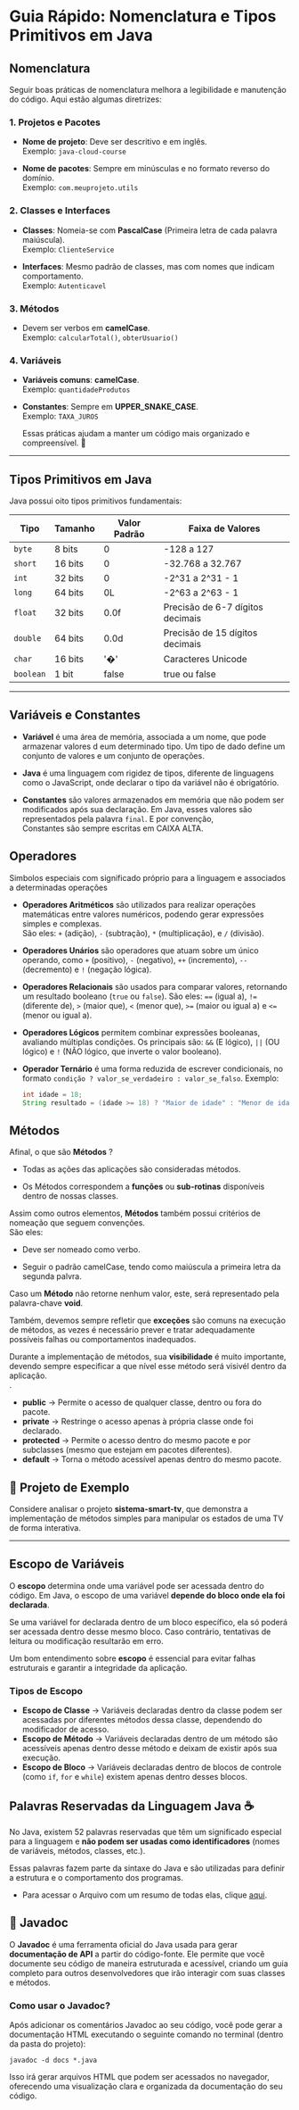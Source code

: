 # Guia Rápido: Nomenclatura e Tipos Primitivos em Java

## Nomenclatura

Seguir boas práticas de nomenclatura melhora a legibilidade e manutenção do código. Aqui estão algumas diretrizes:

### 1. **Projetos e Pacotes**

- **Nome de projeto**: Deve ser descritivo e em inglês.  
  Exemplo: `java-cloud-course`

- **Nome de pacotes**: Sempre em minúsculas e no formato reverso do domínio.  
  Exemplo: `com.meuprojeto.utils`

### 2. **Classes e Interfaces**

- **Classes**: Nomeia-se com **PascalCase** (Primeira letra de cada palavra maiúscula).  
  Exemplo: `ClienteService`

- **Interfaces**: Mesmo padrão de classes, mas com nomes que indicam comportamento.  
  Exemplo: `Autenticavel`

### 3. **Métodos**

- Devem ser verbos em **camelCase**.  
  Exemplo: `calcularTotal()`, `obterUsuario()`

### 4. **Variáveis**

- **Variáveis comuns**: **camelCase**.  
  Exemplo: `quantidadeProdutos`

- **Constantes**: Sempre em **UPPER_SNAKE_CASE**.  
  Exemplo: `TAXA_JUROS`

  Essas práticas ajudam a manter um código mais organizado e compreensível. 🚀

---

## Tipos Primitivos em Java

Java possui oito tipos primitivos fundamentais:

| Tipo    | Tamanho  | Valor Padrão | Faixa de Valores                        |
|---------|----------|--------------|-----------------------------------------|
| `byte`  | 8 bits   | 0            | -128 a 127                              |
| `short` | 16 bits  | 0            | -32.768 a 32.767                        |
| `int`   | 32 bits  | 0            | -2^31 a 2^31 - 1                        |
| `long`  | 64 bits  | 0L           | -2^63 a 2^63 - 1                        |
| `float` | 32 bits  | 0.0f         | Precisão de 6-7 dígitos decimais        |
| `double`| 64 bits  | 0.0d         | Precisão de 15 dígitos decimais         |
| `char`  | 16 bits  | '�'          | Caracteres Unicode                     |
| `boolean`| 1 bit   | false        | true ou false                           |

---

## Variáveis e Constantes 

- **Variável** é uma área de memória, associada a um nome, que pode armazenar valores d eum determinado tipo. Um tipo de dado define um conjunto de valores e um conjunto de operações. 

- **Java** é uma linguagem com rigidez de tipos, diferente de linguagens como o JavaScript, onde declarar o tipo da variável não é obrigatório.  

- **Constantes** são valores armazenados em memória que não podem ser modificados após sua declaração. Em Java, esses valores são representados pela palavra `final`. E por convenção,  
  Constantes são sempre escritas em CAIXA ALTA.

## Operadores

Simbolos especiais com significado próprio para a linguagem e associados a determinadas operações  

- **Operadores Aritméticos** são utilizados para realizar operações matemáticas entre valores numéricos, podendo gerar expressões simples e complexas.  
  São eles: ```+``` (adição), ```-``` (subtração), ```*``` (multiplicação), e ```/``` (divisão).    
  
- **Operadores Unários** são operadores que atuam sobre um único operando, como ```+``` (positivo), ```-``` (negativo), ```++``` (incremento), ```--``` (decremento) e ```!``` (negação lógica).  

- **Operadores Relacionais** são usados para comparar valores, retornando um resultado booleano (`true` ou `false`). São eles: ```==``` (igual a), ```!=``` (diferente de), ```>``` (maior que), ```<``` (menor que), ```>=``` (maior ou igual a) e ```<=``` (menor ou igual a).  

- **Operadores Lógicos** permitem combinar expressões booleanas, avaliando múltiplas condições. Os principais são: ```&&``` (E lógico), ```||``` (OU lógico) e ```!``` (NÃO lógico, que inverte o valor booleano).  

- **Operador Ternário** é uma forma reduzida de escrever condicionais, no formato ```condição ? valor_se_verdadeiro : valor_se_falso```. Exemplo:  

  ```java
  int idade = 18;
  String resultado = (idade >= 18) ? "Maior de idade" : "Menor de idade";

## Métodos  

Afinal, o que são **Métodos** ?  
  
- Todas as ações das aplicações são consideradas métodos.  
  
- Os Métodos correspondem a **funções** ou **sub-rotinas** disponíveis dentro de nossas classes.  
  
Assim como outros elementos, **Métodos** também possui critérios de nomeação que seguem convenções.  
São eles:  
  
- Deve ser nomeado como verbo.  
  
- Seguir o padrão camelCase, tendo como maiúscula a primeira letra da segunda palvra.  
  
Caso um **Método** não retorne nenhum valor, este, será representado pela palavra-chave **void**.  
  
Também, devemos sempre refletir que **exceções** são comuns na execução de métodos, as vezes é necessário prever e tratar adequadamente possíveis falhas ou comportamentos inadequados.  
  
Durante a implementação de métodos, sua **visibilidade** é muito importante, devendo sempre especificar a que nível esse método será visivél dentro da aplicação.  
  .
- **public** → Permite o acesso de qualquer classe, dentro ou fora do pacote.
- **private** → Restringe o acesso apenas à própria classe onde foi declarado.  
- **protected** → Permite o acesso dentro do mesmo pacote e por subclasses (mesmo que estejam em pacotes diferentes).
- **default** → Torna o método acessível apenas dentro do mesmo pacote.


## 📌 Projeto de Exemplo  
Considere analisar o projeto **sistema-smart-tv**, que demonstra a implementação de métodos simples para manipular os estados de uma TV de forma interativa.  

---

## Escopo de Variáveis  

O **escopo** determina onde uma variável pode ser acessada dentro do código. Em Java, o escopo de uma variável **depende do bloco onde ela foi declarada**.  

Se uma variável for declarada dentro de um bloco específico, ela só poderá ser acessada dentro desse mesmo bloco. Caso contrário, tentativas de leitura ou modificação resultarão em erro.  

Um bom entendimento sobre **escopo** é essencial para evitar falhas estruturais e garantir a integridade da aplicação.  

###  Tipos de Escopo  

- **Escopo de Classe** → Variáveis declaradas dentro da classe podem ser acessadas por diferentes métodos dessa classe, dependendo do modificador de acesso.  
- **Escopo de Método** → Variáveis declaradas dentro de um método são acessíveis apenas dentro desse método e deixam de existir após sua execução.  
- **Escopo de Bloco** → Variáveis declaradas dentro de blocos de controle (como `if`, `for` e `while`) existem apenas dentro desses blocos.  
  
## Palavras Reservadas da Linguagem Java ☕
No Java, existem 52 palavras reservadas que têm um significado especial para a linguagem e **não podem ser usadas como identificadores** (nomes de variáveis, métodos, classes, etc.).  

Essas palavras fazem parte da sintaxe do Java e são utilizadas para definir a estrutura e o comportamento dos programas.  

- Para acessar o Arquivo com um resumo de todas elas, clique [aqui](https://github.com/Psytch-01/DIO-Java-Basico/blob/main/palavras-reservadas-java/README.md).

## 📖 Javadoc

O **Javadoc** é uma ferramenta oficial do Java usada para gerar **documentação de API** a partir do código-fonte. Ele permite que você documente seu código de maneira estruturada e acessível, criando um guia completo para outros desenvolvedores que irão interagir com suas classes e métodos.

### Como usar o Javadoc?

Após adicionar os comentários Javadoc ao seu código, você pode gerar a documentação HTML executando o seguinte comando no terminal (dentro da pasta do projeto):  

```javadoc -d docs *.java```  

Isso irá gerar arquivos HTML que podem ser acessados no navegador, oferecendo uma visualização clara e organizada da documentação do seu código.